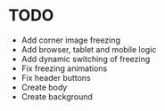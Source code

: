# TODO

* Add corner image freezing
* Add browser, tablet and mobile logic
* Add dynamic switching of freezing
* Fix freezing animations
* Fix header buttons
* Create body
* Create background
